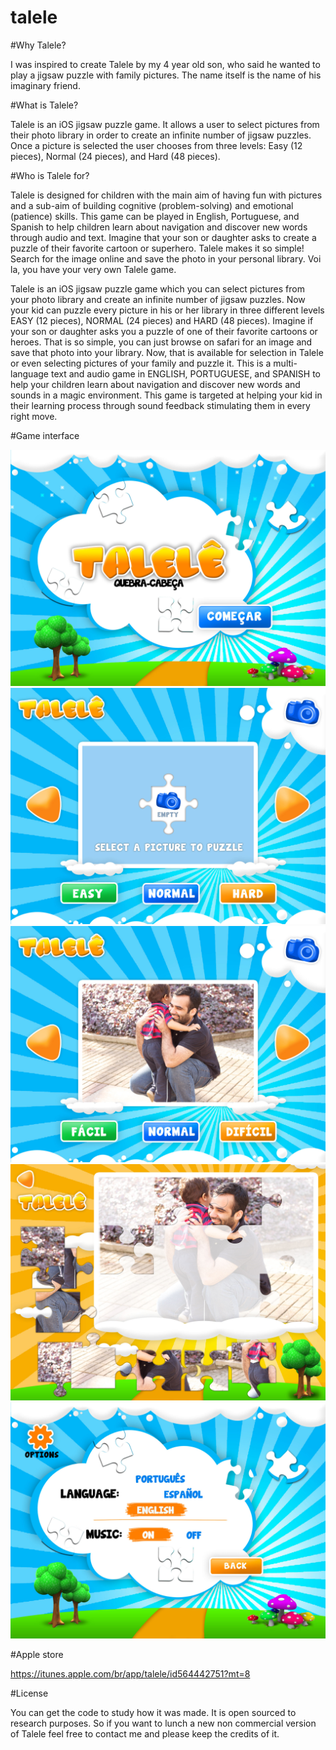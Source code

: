 talele
======

#Why Talele?

I was inspired to create Talele by my 4 year old son, who said he wanted to play a jigsaw puzzle with family pictures. The name itself is the name of his imaginary friend.



#What is Talele?

Talele is an iOS jigsaw puzzle game. It allows a user to select pictures from their photo library in order to create an infinite number of jigsaw puzzles. Once a picture is selected the user chooses from three levels: Easy (12 pieces), Normal (24 pieces), and Hard (48 pieces).


#Who is Talele for?

Talele is designed for children with the main aim of having fun with pictures and a sub-aim of building cognitive (problem-solving) and emotional (patience) skills. This game can be played in English, Portuguese, and Spanish to help children learn about navigation and discover new words through audio and text.
Imagine that your son or daughter asks to create a puzzle of their favorite cartoon or superhero. Talele makes it so simple! Search for the image online and save the photo in your personal library. Voi la, you have your very own Talele game.



Talele is an iOS jigsaw puzzle game which you can select pictures from your photo library and create an infinite number of jigsaw puzzles. Now your kid can puzzle every picture in his or her library in three different levels EASY (12 pieces), NORMAL (24 pieces) and HARD (48 pieces). Imagine if your son or daughter asks you a puzzle of one of their favorite cartoons or heroes. That is so simple, you can just browse on safari for an image and save that photo into your library. Now, that is available for selection in Talele or even selecting pictures of your family and puzzle it. This is a multi-language text and audio game in ENGLISH, PORTUGUESE, and SPANISH to help your children learn about navigation and discover new words and sounds in a magic environment. This game is targeted at helping your kid in their learning process through sound feedback stimulating them in every right move.


#Game interface

<img src="https://raw.githubusercontent.com/dayvson/talele/master/1.jpg" />
<img src="https://raw.githubusercontent.com/dayvson/talele/master/2.jpg" />
<img src="https://raw.githubusercontent.com/dayvson/talele/master/3.jpg" />
<img src="https://raw.githubusercontent.com/dayvson/talele/master/4.jpg" />
<img src="https://raw.githubusercontent.com/dayvson/talele/master/5.jpg" />


#Apple store

https://itunes.apple.com/br/app/talele/id564442751?mt=8


#License 

You can get the code to study how it was made. 
It is open sourced to research purposes. 
So if you want to lunch a new non commercial version of Talele feel free to contact me and please keep the credits of it.

